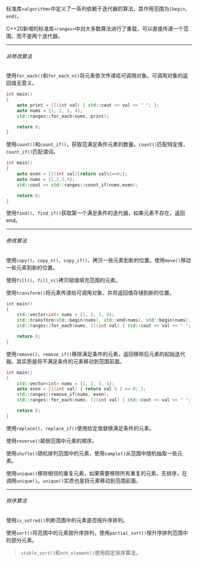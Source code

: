 标准库`<algorithm>`中定义了一系列依赖于迭代器的算法，其作用范围为`[begin, end)`。

C++20新增的标准库`<ranges>`中对大多数算法进行了重载，可以直接传递一个范围，而不是两个迭代器。

---

###### 非修改算法

使用`for_each()`和`for_each_n()`将元素依次传递给可调用对象。可调用对象的返回值无意义。

```cpp
int main()
{
    auto print = [](int val) { std::cout << val << " "; };
    auto nums = {1, 2, 3, 4};
    std::ranges::for_each(nums, print);

    return 0;
}
```

使用`count()`和`count_if()`，获取范满足条件元素的数量。`count()`匹配特定值，`count_if()`匹配谓词。

```cpp
int main()
{
    auto even = [](int val){return val%2==0;};
    auto nums = {1,2,3,4};
    std::cout << std::ranges::count_if(nums,even);

    return 0;
}
```

使用`find()`、`find_if()`获取第一个满足条件的迭代器，如果元素不存在，返回end。

---

###### 修改算法

使用`copy()`、`copy_n()`、`copy_if()`、拷贝一些元素到新的位置。使用`move()`移动一些元素到新的位置。

使用`fill()`、`fill_n()`拷贝赋值填充范围的元素。

使用`transform()`将元素传递给可调用对象，并将返回值存储到新的位置。

```cpp
int main()
{
    std::vector<int> nums = {1, 2, 3, 4};
    std::transform(std::begin(nums), std::end(nums), std::begin(nums), [](int val) { return val * 10; });
    std::ranges::for_each(nums, [](int val) { std::cout << val << " "; });

    return 0;
}
```

使用`remove()`、`remove_if()`移除满足条件的元素，返回移除后元素的起始迭代器。其实质是将不满足条件的元素移动到范围前面。

```cpp
int main()
{
    std::vector<int> nums = {1, 2, 3, 4};
    auto even = [](int val) { return val % 2 == 0; };
    std::ranges::remove_if(nums, even);
    std::ranges::for_each(nums, [](int val) { std::cout << val << " "; });  // 1 3 3 4

    return 0;
}
```

使用`replace()`、`replace_if()`使用给定值替换满足条件的元素。

使用`reverse()`颠倒范围中元素的顺序。

使用`shufle()`随机排列范围中的元素，使用`sample()`从范围中随机抽取一些元素。

使用`unique()`移除相邻的重复元素，如果需要移除所有重复的元素，先排序，在调用`unique()`。`unique()`实质也是将元素移动到范围前面。

---

###### 排序算法

使用`is_sotred()`判断范围中的元素是否按升序排列。

使用`sort()`将范围中的元素按升序排列，使用`partial_sort()`按升序排列范围中的部分元素。

> `stable_sort()`和`nth_element()`使用稳定排序算法。
